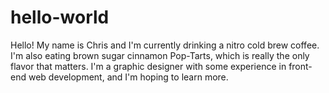 # hello-world

Hello! My name is Chris and I'm currently drinking a nitro cold brew coffee.
I'm also eating brown sugar cinnamon Pop-Tarts, which is really the only flavor that matters.
I'm a graphic designer with some experience in front-end web development, and I'm hoping to learn more.

